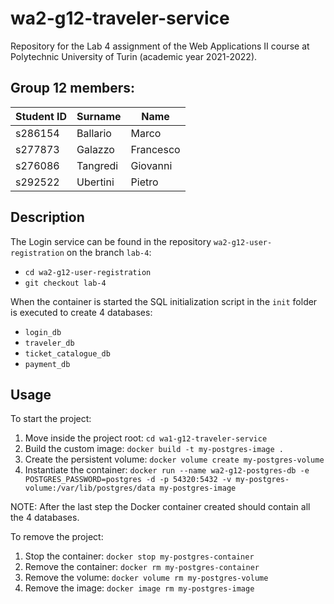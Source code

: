 # wa2-g12-traveler-service
Repository for the Lab 4 assignment of the Web Applications II course at Polytechnic University of Turin (academic year 2021-2022).

## Group 12 members:
| Student ID | Surname | Name |
| --- | --- | --- |
| s286154 | Ballario | Marco |
| s277873 | Galazzo | Francesco |
| s276086 | Tangredi | Giovanni |
| s292522 | Ubertini | Pietro |

## Description

The Login service can be found in the repository ```wa2-g12-user-registration``` on the branch ```lab-4```:
- ```cd wa2-g12-user-registration```
- ```git checkout lab-4```

When the container is started the SQL initialization script in the `init` folder is executed to create 4 databases:
- ```login_db``` 
- ```traveler_db```
- ```ticket_catalogue_db```
- ```payment_db```

## Usage

To start the project:

1. Move inside the project root: ```cd wa1-g12-traveler-service```
2. Build the custom image: ```docker build -t my-postgres-image .```
3. Create the persistent volume: ```docker volume create my-postgres-volume```
4. Instantiate the container: ```docker run --name wa2-g12-postgres-db -e POSTGRES_PASSWORD=postgres -d -p 54320:5432 -v my-postgres-volume:/var/lib/postgres/data my-postgres-image```

NOTE: After the last step the Docker container created should contain all the 4 databases.

To remove the project:

1. Stop the container: ```docker stop my-postgres-container```
2. Remove the container: ```docker rm my-postgres-container```
3. Remove the volume: ```docker volume rm my-postgres-volume```
4. Remove the image: ```docker image rm my-postgres-image```

